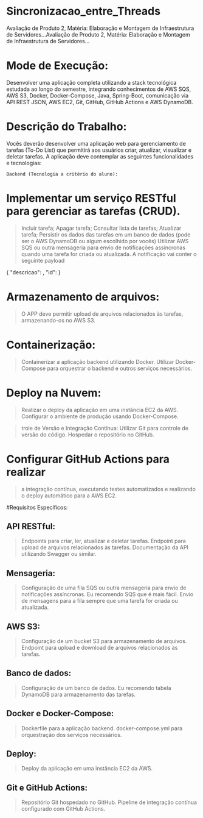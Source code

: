  # Sincronizacao_entre_Threads
Avaliação de Produto 2, Matéria: Elaboração e Montagem de Infraestrutura de Servidores...Avaliação de Produto 2, Matéria: Elaboração e Montagem de Infraestrutura de Servidores...

 # Mode de Execução:
Desenvolver uma aplicação completa utilizando a stack tecnológica estudada ao longo do semestre, integrando conhecimentos de AWS SQS, AWS S3, Docker, Docker-Compose, Java, Spring-Boot, comunicação via API REST JSON, AWS EC2, Git, GitHub, GitHub Actions e AWS DynamoDB.

# Descrição do Trabalho:
Vocês deverão desenvolver uma aplicação web para gerenciamento de tarefas (To-Do List) que permitirá aos usuários criar, atualizar, visualizar e deletar tarefas. A aplicação deve contemplar as seguintes funcionalidades e tecnologias:

    Backend (Tecnologia a critério do aluno):

  # Implementar um serviço RESTful para gerenciar as tarefas (CRUD).
 > Incluir tarefa;
 > Apagar tarefa;
 > Consultar lista de tarefas;
 > Atualizar tarefa;
 > Persistir os dados das tarefas em um banco de dados (pode ser o AWS DynamoDB ou algum escolhido por vocês)
 > Utilizar AWS SQS ou outra mensageria para envio de notificações assíncronas quando uma tarefa for criada ou atualizada. A notificação vai conter o seguinte payload

{
    "descricao": <DESCRICAO DA TAREFA>, 
    "id": <ID DA TAREFA> 
}
 # Armazenamento de arquivos:
 > O APP deve permitir upload de arquivos relacionados às tarefas, armazenando-os no AWS S3.

 # Containerização:
 > Containerizar a aplicação backend utilizando Docker.
 > Utilizar Docker-Compose para orquestrar o backend e outros serviços necessários.

 # Deploy na Nuvem:
 > Realizar o deploy da aplicação em uma instância EC2 da AWS.
 > Configurar o ambiente de produção usando Docker-Compose.

 > trole de Versão e Integração Contínua:
 >  Utilizar Git para controle de versão do código.
 > Hospedar o repositório no GitHub.
 # Configurar GitHub Actions para realizar
 > a integração contínua,
 > executando testes automatizados
 > e realizando o deploy automático para a AWS EC2.

  #Requisitos Específicos:
 ## API RESTful:

 > Endpoints para criar, ler, atualizar e deletar tarefas.
 > Endpoint para upload de arquivos relacionados às tarefas.
 > Documentação da API utilizando Swagger ou similar.
 ## Mensageria:

 > Configuração de uma fila SQS ou outra mensageria para envio de notificações assíncronas. Eu recomendo SQS que é mais fácil.
 > Envio de mensagens para a fila sempre que uma tarefa for criada ou atualizada.
 
 ## AWS S3:
 > Configuração de um bucket S3 para armazenamento de arquivos.
 > Endpoint para upload e download de arquivos relacionados às tarefas.

 ## Banco de dados:
 > Configuração de um banco de dados. Eu recomendo tabela DynamoDB para armazenamento das tarefas.

## Docker e Docker-Compose:
 > Dockerfile para a aplicação backend.
 > docker-compose.yml para orquestração dos serviços necessários.

 ## Deploy:
 > Deploy da aplicação em uma instância EC2 da AWS.

 ## Git e GitHub Actions:
 > Repositório Git hospedado no GitHub.
 > Pipeline de integração contínua configurado com GitHub Actions.
